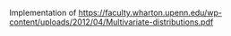 Implementation of https://faculty.wharton.upenn.edu/wp-content/uploads/2012/04/Multivariate-distributions.pdf
